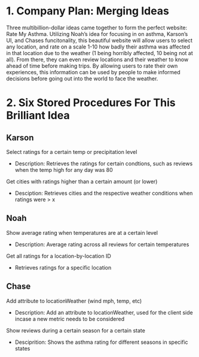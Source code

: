 # 1. Company Plan: Merging Ideas #

Three multibillion-dollar ideas came together to form the perfect website: Rate My Asthma. Utilizing Noah’s idea for focusing in on asthma, Karson’s UI, and Chases funcitonality, this beautiful website will allow users to select any location, and rate on a scale 1-10 how badly their asthma was affected in that location due to the weather (1 being horribly affected, 10 being not at all). From there, they can even review locations and their weather to know ahead of time before making trips. By allowing users to rate their own experiences, this information can be used by people to make informed decisions before going out into the world to face the weather. 

# 2. Six Stored Procedures For This Brilliant Idea #

## Karson ##
Select ratings for a certain temp or precipitation level 
- Description: Retrieves the ratings  for certain condtions, such as reviews when the temp high for any day was 80 

Get cities with ratings higher than a certain amount (or lower) 
- Desciption: Retrieves cities and the respective weather conditions when ratings were > x 

 

## Noah ##
Show average rating when temperatures are at a certain level 
- Description: Average rating across all reviews for certain temperatures 

Get all ratings for a location-by-location ID 
- Retrieves ratings for a specific location 

 

## Chase ##

Add attribute to locationWeather (wind mph, temp, etc) 
- Description: Add an attribute to locationWeather, used for the client side incase a new metric needs to be considered
  
Show reviews during a certain season for a certain state 
- Desciprition: Shows the asthma rating for different seasons in specific states 
